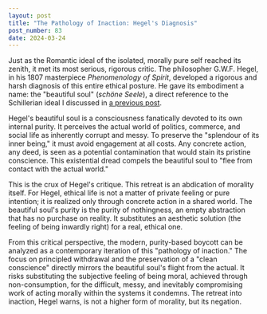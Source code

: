 ```yaml
---
layout: post
title: "The Pathology of Inaction: Hegel's Diagnosis"
post_number: 83
date: 2024-03-24
---
```


Just as the Romantic ideal of the isolated, morally pure self reached its zenith, it met its most serious, rigorous critic. The philosopher G.W.F. Hegel, in his 1807 masterpiece *Phenomenology of Spirit*, developed a rigorous and harsh diagnosis of this entire ethical posture. He gave its embodiment a name: the "beautiful soul" (*schöne Seele*), a direct reference to the Schillerian ideal I discussed in [a previous post](/post-77).

Hegel's beautiful soul is a consciousness fanatically devoted to its own internal purity. It perceives the actual world of politics, commerce, and social life as inherently corrupt and messy. To preserve the "splendour of its inner being," it must avoid engagement at all costs. Any concrete action, any deed, is seen as a potential contamination that would stain its pristine conscience. This existential dread compels the beautiful soul to "flee from contact with the actual world."

This is the crux of Hegel's critique. This retreat is an abdication of morality itself. For Hegel, ethical life is not a matter of private feeling or pure intention; it is realized only through concrete action in a shared world. The beautiful soul's purity is the purity of nothingness, an empty abstraction that has no purchase on reality. It substitutes an aesthetic solution (the feeling of being inwardly right) for a real, ethical one.

From this critical perspective, the modern, purity-based boycott can be analyzed as a contemporary iteration of this "pathology of inaction." The focus on principled withdrawal and the preservation of a "clean conscience" directly mirrors the beautiful soul's flight from the actual. It risks substituting the subjective feeling of being moral, achieved through non-consumption, for the difficult, messy, and inevitably compromising work of acting morally within the systems it condemns. The retreat into inaction, Hegel warns, is not a higher form of morality, but its negation.